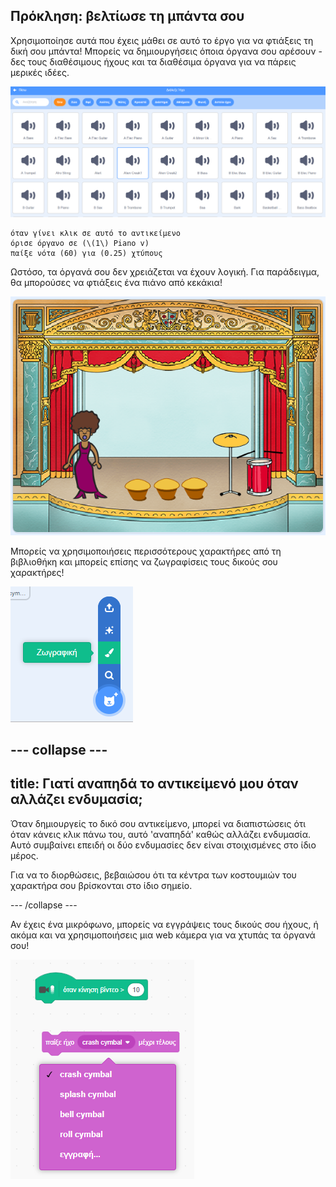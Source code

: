 ## Πρόκληση: βελτίωσε τη μπάντα σου

Χρησιμοποίησε αυτά που έχεις μάθει σε αυτό το έργο για να φτιάξεις τη δική σου μπάντα! Μπορείς να δημιουργήσεις όποια όργανα σου αρέσουν - δες τους διαθέσιμους ήχους και τα διαθέσιμα όργανα για να πάρεις μερικές ιδέες.

![screenshot](images/band-ideas-sounds.png)

```blocks3
όταν γίνει κλικ σε αυτό το αντικείμενο
όρισε όργανο σε (\(1\) Piano v)
παίξε νότα (60) για (0.25) χτύπους
```

Ωστόσο, τα όργανά σου δεν χρειάζεται να έχουν λογική. Για παράδειγμα, θα μπορούσες να φτιάξεις ένα πιάνο από κεκάκια!

![screenshot](images/band-piano.png)

Μπορείς να χρησιμοποιήσεις περισσότερους χαρακτήρες από τη βιβλιοθήκη και μπορείς επίσης να ζωγραφίσεις τους δικούς σου χαρακτήρες!

![screenshot](images/band-draw.png)

--- collapse ---
---
title: Γιατί αναπηδά το αντικείμενό μου όταν αλλάζει ενδυμασία;
---

Όταν δημιουργείς το δικό σου αντικείμενο, μπορεί να διαπιστώσεις ότι όταν κάνεις κλικ πάνω του, αυτό 'αναπηδά' καθώς αλλάζει ενδυμασία. Αυτό συμβαίνει επειδή οι δύο ενδυμασίες δεν είναι στοιχισμένες στο ίδιο μέρος.

Για να το διορθώσεις, βεβαιώσου ότι τα κέντρα των κοστουμιών του χαρακτήρα σου βρίσκονται στο ίδιο σημείο.

--- /collapse ---

Αν έχεις ένα μικρόφωνο, μπορείς να εγγράψεις τους δικούς σου ήχους, ή ακόμα και να χρησιμοποιήσεις μια web κάμερα για να χτυπάς τα όργανά σου!

![screenshot](images/band-io.png)